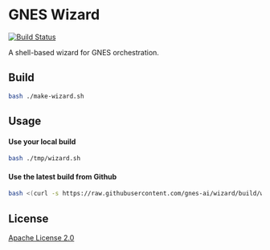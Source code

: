 # GNES Wizard

[![Build Status](https://travis-ci.com/gnes-ai/wizard.svg?branch=master)](https://travis-ci.com/gnes-ai/wizard)

A shell-based wizard for GNES orchestration.

## Build

```bash
bash ./make-wizard.sh
```

## Usage

#### Use your local build
```bash
bash ./tmp/wizard.sh
```

#### Use the latest build from Github

```bash
bash <(curl -s https://raw.githubusercontent.com/gnes-ai/wizard/build/wizard.sh)
```

## License

[Apache License 2.0](./LICENSE)